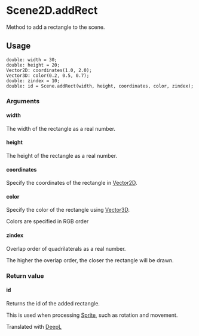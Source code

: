 # Scene2D.addRect

Method to add a rectangle to the scene.

## Usage

```
double: width = 30;
double: height = 20;
Vector2D: coordinates(1.0, 2.0);
Vector3D: color(0.2, 0.5, 0.7);
double: zindex = 10;
double: id = Scene.addRect(width, height, coordinates, color, zindex);
```

### Arguments

#### width

The width of the rectangle as a real number.

#### height

The height of the rectangle as a real number.

#### coordinates

Specify the coordinates of the rectangle in [Vector2D](/lib/math/vec2).

#### color

Specify the color of the rectangle using [Vector3D](/lib/math/vec3).

Colors are specified in RGB order

#### zindex

Overlap order of quadrilaterals as a real number.

The higher the overlap order, the closer the rectangle will be drawn.

### Return value

#### id

Returns the id of the added rectangle.

This is used when processing [Sprite](/lib/2d/sprite/index), such as rotation and movement.

Translated with [DeepL](https://www.deepl.com/translator)